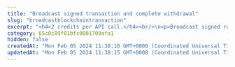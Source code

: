 ```yaml
---
title: "Broadcast signed transaction and complete withdrawal"
slug: "broadcastblockchaintransaction"
excerpt: "<h4>2 credits per API call.</h4><br/>\n<p>Broadcast signed raw transaction end complete withdrawal associated with it.\nWhen broadcast succeeded but it is impossible to complete withdrawal, transaction id of transaction is returned and withdrawal must be completed manually.\n</p>"
category: 65c0c89f01bfc0001709afa1
hidden: false
createdAt: "Mon Feb 05 2024 11:38:10 GMT+0000 (Coordinated Universal Time)"
updatedAt: "Mon Feb 05 2024 11:38:15 GMT+0000 (Coordinated Universal Time)"
---
```


